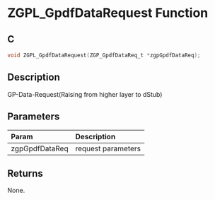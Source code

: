 # ZGPL_GpdfDataRequest Function

## C

```c
void ZGPL_GpdfDataRequest(ZGP_GpdfDataReq_t *zgpGpdfDataReq);
```

## Description

 GP-Data-Request(Raising from higher layer to dStub)

## Parameters

| Param | Description |
|:----- |:----------- |
| zgpGpdfDataReq | request parameters  

## Returns

 None. 

